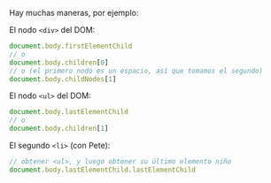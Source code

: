 Hay muchas maneras, por ejemplo:


El nodo `<div>` del DOM:

```js
document.body.firstElementChild
// o
document.body.children[0]
// o (el primero nodo es un espacio, así que tomamos el segundo)
document.body.childNodes[1]
```

El nodo `<ul>` del DOM:

```js
document.body.lastElementChild
// o
document.body.children[1]
```

El segundo `<li>` (con Pete):

```js
// obtener <ul>, y luego obtener su último elemento niño
document.body.lastElementChild.lastElementChild
```
